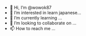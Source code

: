 - 👋 Hi, I’m @wowok87
- 👀 I’m interested in learn japanese...
- 🌱 I’m currently learning ...
- 💞️ I’m looking to collaborate on ...
- 📫 How to reach me ...

<!---
wowok87/wowok87 is a ✨ special ✨ repository because its `README.md` (this file) appears on your GitHub profile.
You can click the Preview link to take a look at your changes.
--->
